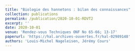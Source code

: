 ```yaml
---
title: "Biologie des hannetons : bilan des connaissances"
collection: publications
permalink: /publication/2020-10-01-RDVT2
excerpt: ''
date: 2020-10-01
venue: 'Rendez-vous Techniques ONF No 65-66; 13-17'
paperurl: 'https://hal.archives-ouvertes.fr/hal-02989148'
authors: 'Louis-Michel Nageleisen, Jérémy Cours'
---
```

